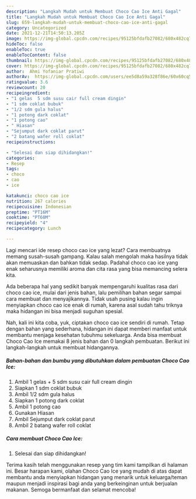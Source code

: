 ```yaml
---
description: "Langkah Mudah untuk Membuat Choco Cao Ice Anti Gagal"
title: "Langkah Mudah untuk Membuat Choco Cao Ice Anti Gagal"
slug: 659-langkah-mudah-untuk-membuat-choco-cao-ice-anti-gagal
category: Uncategorized
date: 2021-12-21T14:50:13.205Z
image: https://img-global.cpcdn.com/recipes/95125bfdafb27082/680x482cq70/choco-cao-ice-foto-resep-utama.jpg
hideToc: false
enableToc: true
enableTocContent: false
thumbnail: https://img-global.cpcdn.com/recipes/95125bfdafb27082/680x482cq70/choco-cao-ice-foto-resep-utama.jpg
cover: https://img-global.cpcdn.com/recipes/95125bfdafb27082/680x482cq70/choco-cao-ice-foto-resep-utama.jpg
author:  Ahmi Yofaniar Pratiwi
authorAv:  https://img-global.cpcdn.com/users/ee5d8a59a328f86e/60x60cq50/avatar.jpg
ratingvalue: 3.6
reviewcount: 20
recipeingredient:
- "1 gelas  5 sdm susu cair full cream dingin"
- "1 sdm coklat bubuk"
- "1/2 sdm gula halus"
- "1 potong dark coklat"
- "1 potong cao"
- " Hiasan"
- "Sejumput dark coklat parut"
- "2 batang wafer roll coklat"
recipeinstructions:

- "Selesai dan siap dihidangkan!"
categories:
- Resep
tags:
- choco
- cao
- ice

katakunci: choco cao ice 
nutrition: 267 calories
recipecuisine: Indonesian
preptime: "PT16M"
cooktime: "PT60M"
recipeyield: "4"
recipecategory: Lunch

---
```



Lagi mencari ide resep choco cao ice yang lezat? Cara membuatnya memang susah-susah gampang. Kalau salah mengolah maka hasilnya tidak akan memuaskan dan bahkan tidak sedap. Padahal choco cao ice yang enak seharusnya memiliki aroma dan cita rasa yang bisa memancing selera kita.




Ada beberapa hal yang sedikit banyak mempengaruhi kualitas rasa dari choco cao ice, mulai dari jenis bahan, lalu pemilihan bahan segar sampai cara membuat dan menyajikannya. Tidak usah pusing kalau ingin menyiapkan choco cao ice enak di rumah, karena asal sudah tahu triknya maka hidangan ini bisa menjadi suguhan spesial.


Nah, kali ini kita coba, yuk, ciptakan choco cao ice sendiri di rumah. Tetap dengan bahan yang sederhana, hidangan ini dapat memberi manfaat untuk membantu menjaga kesehatan tubuhmu sekeluarga. Anda bisa membuat Choco Cao Ice memakai 8 jenis bahan dan 0 langkah pembuatan. Berikut ini langkah-langkah untuk membuat hidangannya.

<!--inarticleads1-->

##### Bahan-bahan dan bumbu yang dibutuhkan dalam pembuatan Choco Cao Ice:

1. Ambil 1 gelas + 5 sdm susu cair full cream dingin
1. Siapkan 1 sdm coklat bubuk
1. Ambil 1/2 sdm gula halus
1. Siapkan 1 potong dark coklat
1. Ambil 1 potong cao
1. Gunakan  Hiasan
1. Ambil Sejumput dark coklat parut
1. Ambil 2 batang wafer roll coklat




<!--inarticleads2-->

##### Cara membuat Choco Cao Ice:


1. Selesai dan siap dihidangkan!



Terima kasih telah menggunakan resep yang tim kami tampilkan di halaman ini. Besar harapan kami, olahan Choco Cao Ice yang mudah di atas dapat membantu anda menyiapkan hidangan yang menarik untuk keluarga/teman maupun menjadi inspirasi bagi anda yang berkeinginan untuk berjualan makanan. Semoga bermanfaat dan selamat mencoba!
